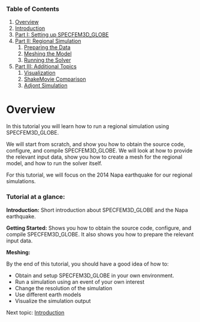 
### Table of Contents
1. [Overview](/index.md)
2. [Introduction](/intro_specfem.md)
3. [Part I: Setting up SPECFEM3D_GLOBE](/getting_started.md)
4. [Part II: Regional Simulation](/prep_data.md)
    1. [Preparing the Data](/prep_data.md)
    2. [Meshing the Model](/mesh.md)
    3. [Running the Solver](/solve.md)
5. [Part III: Additional Topics](/partIII.md)
    1. [Visualization](/visualization.md)
    2. [ShakeMovie Comparison](/shakeMovie.md)
    3. [Adjont Simulation](/adjont_sim.md)

# Overview

In this tutorial you will learn how to run a regional simulation using
SPECFEM3D_GLOBE.

We will start from scratch, and show you how to obtain the source code,
configure, and compile SPECFEM3D_GLOBE. We will look at how to provide the
relevant input data, show you how to create a mesh for the regional model, and
how to run the solver itself.

For this tutorial, we will focus on the 2014 Napa earthquake for our regional
simulations.

### Tutorial at a glance:

**Introduction:** Short introduction about SPECFEM3D_GLOBE and the Napa
earthquake.

**Getting Started:** Shows you how to obtain the source code, configure, and
compile SPECFEM3D_GLOBE. It also shows you how to prepare the relevant input
data.

**Meshing:**



By the end of this tutorial, you should have a good idea of how to:
* Obtain and setup SPECFEM3D_GLOBE in your own environment.
* Run a simulation using an event of your own interest
* Change the resolution of the simulation
* Use different earth models
* Visualize the simulation output


Next topic: [Introduction](/intro_specfem.md)
